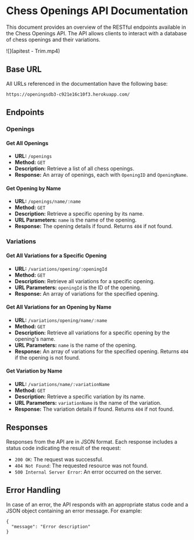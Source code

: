 # Chess Openings API Documentation

This document provides an overview of the RESTful endpoints available in the Chess Openings API. The API allows clients to interact with a database of chess openings and their variations.

![](apitest - Trim.mp4)

## Base URL

All URLs referenced in the documentation have the following base:

```https://openingsdb3-c921e16c10f3.herokuapp.com/```

## Endpoints

### Openings

#### Get All Openings

- **URL:** `/openings`
- **Method:** `GET`
- **Description:** Retrieve a list of all chess openings.
- **Response:** An array of openings, each with `OpeningID` and `OpeningName`.

#### Get Opening by Name

- **URL:** `/openings/name/:name`
- **Method:** `GET`
- **Description:** Retrieve a specific opening by its name.
- **URL Parameters:** `name` is the name of the opening.
- **Response:** The opening details if found. Returns `404` if not found.

### Variations

#### Get All Variations for a Specific Opening

- **URL:** `/variations/opening/:openingId`
- **Method:** `GET`
- **Description:** Retrieve all variations for a specific opening.
- **URL Parameters:** `openingId` is the ID of the opening.
- **Response:** An array of variations for the specified opening.

#### Get All Variations for an Opening by Name

- **URL:** `/variations/opening/name/:name`
- **Method:** `GET`
- **Description:** Retrieve all variations for a specific opening by the opening's name.
- **URL Parameters:** `name` is the name of the opening.
- **Response:** An array of variations for the specified opening. Returns `404` if the opening is not found.

#### Get Variation by Name

- **URL:** `/variations/name/:variationName`
- **Method:** `GET`
- **Description:** Retrieve a specific variation by its name.
- **URL Parameters:** `variationName` is the name of the variation.
- **Response:** The variation details if found. Returns `404` if not found.

## Responses

Responses from the API are in JSON format. Each response includes a status code indicating the result of the request:

- `200 OK`: The request was successful.
- `404 Not Found`: The requested resource was not found.
- `500 Internal Server Error`: An error occurred on the server.

## Error Handling

In case of an error, the API responds with an appropriate status code and a JSON object containing an error message. For example:
```
{
  "message": "Error description"
}
```
